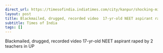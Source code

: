 ```yaml
---
direct_url: https://timesofindia.indiatimes.com/city/kanpur/shocking-minor-neet-aspirant-held-hostage-and-raped-for-months-in-kanpur-by-teachers/articleshow/115122962.cms
layout: post
title: Blackmailed, drugged, recorded video  17-yr-old NEET aspirant raped by 2 teachers in UP
subtitle: Times of India
tags: []
---
```


Blackmailed, drugged, recorded video  17-yr-old NEET aspirant raped by 2 teachers in UP
